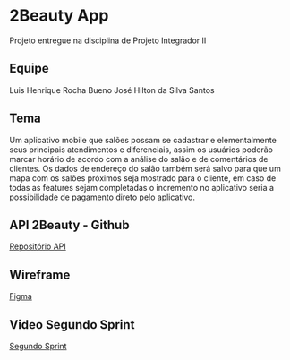 # 2Beauty App

Projeto entregue na disciplina de Projeto Integrador II

## Equipe
Luis Henrique Rocha Bueno
José Hilton da Silva Santos

## Tema
Um aplicativo mobile que salões possam se cadastrar e elementalmente seus principais atendimentos e diferenciais, assim os usuários poderão marcar horário de acordo com a análise do salão e de comentários de clientes. Os dados de endereço do salão também será salvo para que um mapa com os salões próximos seja mostrado para o cliente, em caso de todas as features sejam completadas o incremento no aplicativo seria a possibilidade de pagamento direto pelo aplicativo.

## API 2Beauty - Github
[Repositório API](https://github.com/LuisHenrique01/api-2beauty)


## Wireframe
[Figma](https://www.figma.com/file/gb7M5HQjnaIhgfYgDRP3Jb/2Beauty-Wireframe?node-id=0%3A1)

## Video Segundo Sprint

[Segundo Sprint](https://www.youtube.com/watch?v=AobQO3HzK1M)
